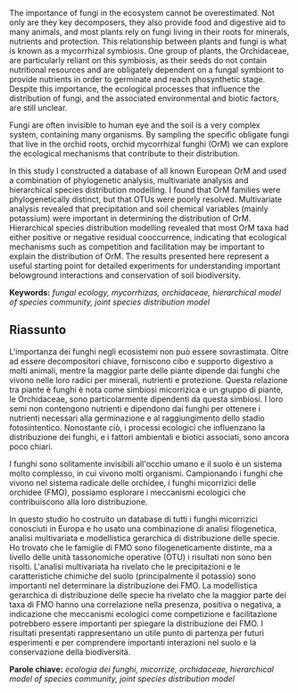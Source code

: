 The importance of fungi in the ecosystem cannot be overestimated. Not only are they key decomposers, they also provide food and digestive aid to many animals, and most plants rely on fungi living in their roots for minerals, nutrients and protection. This relationship between plants and fungi is what is known as a mycorrhizal symbiosis. One group of plants, the Orchidaceae, are particularly reliant on this symbiosis, as their seeds do not contain nutritional resources and are obligately dependent on a fungal symbiont to provide nutrients in order to germinate and reach phosynthetic stage. Despite this importance, the ecological processes that influence the distribution of fungi, and the associated environmental and biotic factors, are still unclear.

Fungi are often invisible to human eye and the soil is a very complex system, containing many organisms. By sampling the specific obligate fungi that live in the orchid roots, orchid mycorrhizal funghi (OrM) we can explore the ecological mechanisms that contribute to their distribution.

In this study I constructed a database of all known European OrM and used a combination of phylogenetic analysis, multivariate analysis and hierarchical species distribution modelling. I found that OrM families were phylogenetically distinct, but that OTUs were poorly resolved. Multivariate analysis revealed that precipitation and soil chemical variables (mainly potassium) were important in determining the distribution of OrM. Hierarchical species distribution modelling revealed that most OrM taxa had either positive or negative residual cooccurrence, indicating that ecological mechanisms such as competition and facilitation may be important to explain the distribution of OrM. The results presented here represent a useful starting point for detailed experiments for understanding important belowground interactions and conservation of soil biodiversity.

**Keywords:** *fungal ecology, mycorrhizas, orchidaceae, hierarchical  model of species community, joint species distribution model*

## Riassunto

L'importanza dei funghi negli ecosistemi non può essere sovrastimata. Oltre ad essere decompositori chiave, forniscono cibo e supporto digestivo a molti animali, mentre la maggior parte delle piante dipende dai funghi che vivono nelle loro radici per minerali, nutrienti e protezione. Questa relazione tra piante è funghi è nota come simbiosi micorrizica e un gruppo di piante, le Orchidaceae, sono particolarmente dipendenti da questa simbiosi. I loro semi non contengono nutrienti e dipendono dai funghi per ottenere i nutrienti necessari alla germinazione e al raggiungimento dello stadio fotosintentico. Nonostante ciò, i processi ecologici che influenzano la distribuzione dei funghi, e i fattori ambientali e biotici associati, sono ancora poco chiari.

I funghi sono solitamente invisibili all'occhio umano e il suolo è un sistema molto complesso, in cui vivono molti organismi. Campionando i funghi che vivono nel sistema radicale delle orchidee, i funghi micorrizici delle orchidee (FMO), possiamo esplorare i meccanismi ecologici che contribuiscono alla loro distribuzione.

In questo studio ho costruito un database di tutti i funghi micorrizici conosciuti in Europa e ho usato una combinazione di analisi filogenetica, analisi multivariata e modellistica gerarchica di distribuzione delle specie. Ho trovato che le famiglie di FMO sono filogeneticamente distinte, ma a livello delle unità tassonomiche operative (OTU) i risultati non sono ben risolti. L'analisi multivariata ha rivelato che le precipitazioni e le caratteristiche chimiche del suolo (principalmente il potassio) sono importanti nel determinare la distribuzione dei FMO. La modellistica gerarchica di distribuzione delle specie ha rivelato che la maggior parte dei taxa di FMO hanno una correlazione nella presenza, positiva o negativa, a indicazione che meccanismi ecologici come competizione e facilitazione potrebbero essere importanti per spiegare la distribuzione dei FMO. I risultati presentati rappresentano un utile punto di partenza per futuri esperimenti e per comprendere importanti interazioni nel suolo e la conservazione della biodiversità.


**Parole chiave:** *ecologia dei funghi, micorrize, orchidaceae, hierarchical  model of species community, joint species distribution model*